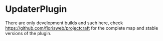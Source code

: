 # UpdaterPlugin

There are only development builds and such here, check https://github.com/florisweb/projectcraft for the complete map and stable versions of the plugin.
